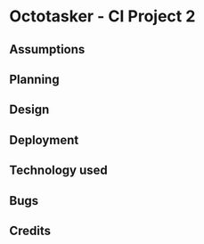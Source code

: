 # Octotasker - CI Project 2

## Assumptions
## Planning
## Design
## Deployment
## Technology used
## Bugs
## Credits